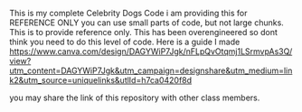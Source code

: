 This is my complete Celebrity Dogs Code
i am providing this for REFERENCE ONLY
you can use small parts of code, but not large chunks. This is to provide reference only.
This has been overengineered so dont think you need to do this level of code.
Here is a guide I made
https://www.canva.com/design/DAGYWiP7Jgk/nFLpQvOtqmj1LSrmvpAs3Q/view?utm_content=DAGYWiP7Jgk&utm_campaign=designshare&utm_medium=link2&utm_source=uniquelinks&utlId=h7ca0420f8d

you may share the link of this repository with other class members.
